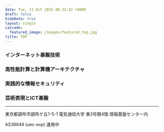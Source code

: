```yaml
---
date: Tue, 11 Oct 2025 08:32:42 +0000
draft: false
hideDate: true
layout: single
cascade:
  featured_image: /images/featured_top.jpg
title: TOP
---
```

### インターネット基盤技術

### 高性能計算と計算機アーキテクチャ

### 実践的な情報セキュリティ

### 芸術表現とICT基盤

- - -

東京都調布市調布ケ丘1-5-1 電気通信大学 東3号館4階 情報基盤センター内 

AS38649 (uec-exp) 運用中
